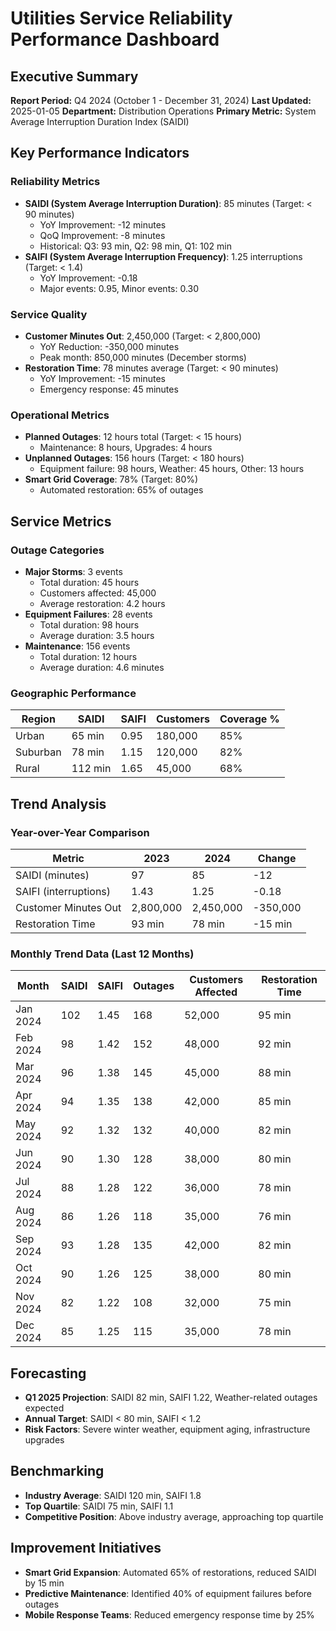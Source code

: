 # Utilities Service Reliability Performance Dashboard

## Executive Summary
**Report Period:** Q4 2024 (October 1 - December 31, 2024)
**Last Updated:** 2025-01-05
**Department:** Distribution Operations
**Primary Metric:** System Average Interruption Duration Index (SAIDI)

## Key Performance Indicators

### Reliability Metrics
- **SAIDI (System Average Interruption Duration)**: 85 minutes (Target: < 90 minutes)
  - YoY Improvement: -12 minutes
  - QoQ Improvement: -8 minutes
  - Historical: Q3: 93 min, Q2: 98 min, Q1: 102 min
- **SAIFI (System Average Interruption Frequency)**: 1.25 interruptions (Target: < 1.4)
  - YoY Improvement: -0.18
  - Major events: 0.95, Minor events: 0.30

### Service Quality
- **Customer Minutes Out**: 2,450,000 (Target: < 2,800,000)
  - YoY Reduction: -350,000 minutes
  - Peak month: 850,000 minutes (December storms)
- **Restoration Time**: 78 minutes average (Target: < 90 minutes)
  - YoY Improvement: -15 minutes
  - Emergency response: 45 minutes

### Operational Metrics
- **Planned Outages**: 12 hours total (Target: < 15 hours)
  - Maintenance: 8 hours, Upgrades: 4 hours
- **Unplanned Outages**: 156 hours (Target: < 180 hours)
  - Equipment failure: 98 hours, Weather: 45 hours, Other: 13 hours
- **Smart Grid Coverage**: 78% (Target: 80%)
  - Automated restoration: 65% of outages

## Service Metrics

### Outage Categories
- **Major Storms**: 3 events
  - Total duration: 45 hours
  - Customers affected: 45,000
  - Average restoration: 4.2 hours
- **Equipment Failures**: 28 events
  - Total duration: 98 hours
  - Average duration: 3.5 hours
- **Maintenance**: 156 events
  - Total duration: 12 hours
  - Average duration: 4.6 minutes

### Geographic Performance
| Region | SAIDI | SAIFI | Customers | Coverage % |
|--------|-------|-------|-----------|------------|
| Urban | 65 min | 0.95 | 180,000 | 85% |
| Suburban | 78 min | 1.15 | 120,000 | 82% |
| Rural | 112 min | 1.65 | 45,000 | 68% |

## Trend Analysis

### Year-over-Year Comparison
| Metric | 2023 | 2024 | Change |
|--------|------|------|--------|
| SAIDI (minutes) | 97 | 85 | -12 |
| SAIFI (interruptions) | 1.43 | 1.25 | -0.18 |
| Customer Minutes Out | 2,800,000 | 2,450,000 | -350,000 |
| Restoration Time | 93 min | 78 min | -15 min |

### Monthly Trend Data (Last 12 Months)
| Month | SAIDI | SAIFI | Outages | Customers Affected | Restoration Time |
|-------|-------|-------|---------|-------------------|------------------|
| Jan 2024 | 102 | 1.45 | 168 | 52,000 | 95 min |
| Feb 2024 | 98 | 1.42 | 152 | 48,000 | 92 min |
| Mar 2024 | 96 | 1.38 | 145 | 45,000 | 88 min |
| Apr 2024 | 94 | 1.35 | 138 | 42,000 | 85 min |
| May 2024 | 92 | 1.32 | 132 | 40,000 | 82 min |
| Jun 2024 | 90 | 1.30 | 128 | 38,000 | 80 min |
| Jul 2024 | 88 | 1.28 | 122 | 36,000 | 78 min |
| Aug 2024 | 86 | 1.26 | 118 | 35,000 | 76 min |
| Sep 2024 | 93 | 1.28 | 135 | 42,000 | 82 min |
| Oct 2024 | 90 | 1.26 | 125 | 38,000 | 80 min |
| Nov 2024 | 82 | 1.22 | 108 | 32,000 | 75 min |
| Dec 2024 | 85 | 1.25 | 115 | 35,000 | 78 min |

## Forecasting
- **Q1 2025 Projection**: SAIDI 82 min, SAIFI 1.22, Weather-related outages expected
- **Annual Target**: SAIDI < 80 min, SAIFI < 1.2
- **Risk Factors**: Severe winter weather, equipment aging, infrastructure upgrades

## Benchmarking
- **Industry Average**: SAIDI 120 min, SAIFI 1.8
- **Top Quartile**: SAIDI 75 min, SAIFI 1.1
- **Competitive Position**: Above industry average, approaching top quartile

## Improvement Initiatives
- **Smart Grid Expansion**: Automated 65% of restorations, reduced SAIDI by 15 min
- **Predictive Maintenance**: Identified 40% of equipment failures before outages
- **Mobile Response Teams**: Reduced emergency response time by 25%
